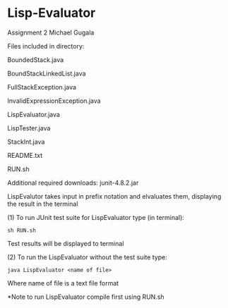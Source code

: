 Lisp-Evaluator
==============
Assignment 2
Michael Gugala

Files included in directory:

BoundedStack.java

BoundStackLinkedList.java

FullStackException.java

InvalidExpressionException.java

LispEvaluator.java

LispTester.java

StackInt.java

README.txt

RUN.sh


Additional required downloads:
junit-4.8.2.jar

LispEvalutor takes input in prefix notation and elvaluates them, displaying
the result in the terminal

(1)
To run JUnit test suite for LispEvaluator type (in terminal):

    sh RUN.sh
    
Test results will be displayed to terminal


(2)
To run the LispEvaluator without the test suite type:

    java LispEvaluator <name of file>
    
Where name of file is a text file format

*Note to run LispEvaluator compile first using RUN.sh
